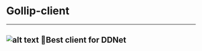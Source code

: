 # Gollip-client
------------------------------
![alt text](https://ddnet.org/spookynet_2.svg)
🔐Best client for DDNet
------------------------------

